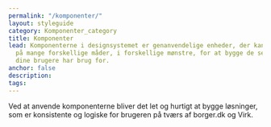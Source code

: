 ```yaml
---
permalink: "/komponenter/"
layout: styleguide
category: Komponenter_category
title: Komponenter
lead: Komponenterne i designsystemet er genanvendelige enheder, der kan sættes sammen
  på mange forskellige måder, i forskellige mønstre, for at bygge de selvbetjeningsløsninger,
  dine brugere har brug for.
anchor: false
description:
tags:
---
```


Ved at anvende komponenterne bliver det let og hurtigt at bygge løsninger, som er konsistente og logiske for brugeren på tværs af borger.dk og Virk.